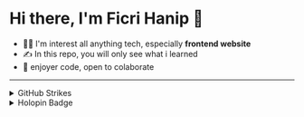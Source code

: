 <h1>Hi there, I'm Ficri Hanip 👋</h1>

- 👨‍💻 I'm interest all anything tech, especially **frontend website**
- ✍️ In this repo, you will only see what i learned
- 💅 enjoyer code, open to colaborate

<hr/>
<details>
  <summary>GitHub Strikes</summary>

  <hr />
  <div align="left">
  <img width="400" height='200' src="https://github-readme-stats.ereshzealous.vercel.app/api/top-langs/?username=bangef&hide=html&layout=compact&theme=dark" />
<img width="400" height='200' src="https://github-readme-stats.ereshzealous.vercel.app/api?username=bangef&hide=html&layout=compact&theme=dark"/>
  </div>
</details>

<details>
  <summary>Holopin Badge</summary>

  <hr />

  <img src="[https://github-readme-stats.ereshzealous.vercel.app/api?username=bangef&hide=html&layout=compact&theme=dark](https://holopin.me/bangef)"/>
</details>
